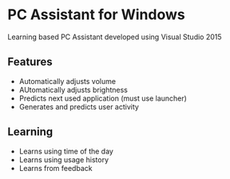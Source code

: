 # PC Assistant for Windows
Learning based PC Assistant developed using Visual Studio 2015

## Features
* Automatically adjusts volume
* AUtomatically adjusts brightness
* Predicts next used application (must use launcher)
* Generates and predicts user activity

## Learning
* Learns using time of the day
* Learns using usage history
* Learns from feedback
